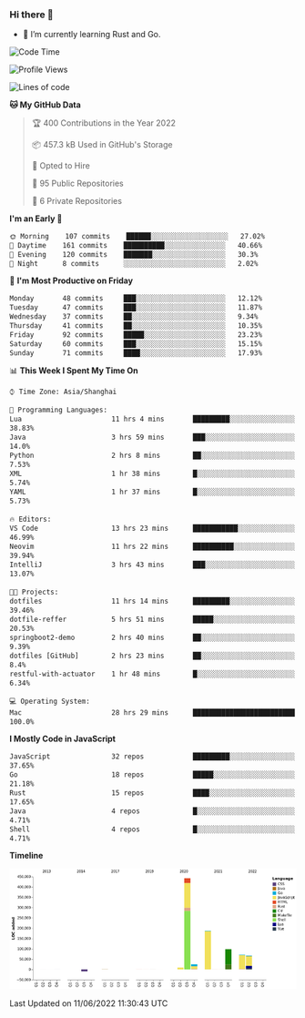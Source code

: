 ### Hi there 👋

- 🌱 I’m currently learning Rust and Go.

<!--START_SECTION:waka-->
![Code Time](http://img.shields.io/badge/Code%20Time-420%20hrs%206%20mins-blue)

![Profile Views](http://img.shields.io/badge/Profile%20Views-0-blue)

![Lines of code](https://img.shields.io/badge/From%20Hello%20World%20I%27ve%20Written-897%20Thousand%20lines%20of%20code-blue)

**🐱 My GitHub Data** 

> 🏆 400 Contributions in the Year 2022
 > 
> 📦 457.3 kB Used in GitHub's Storage 
 > 
> 💼 Opted to Hire
 > 
> 📜 95 Public Repositories 
 > 
> 🔑 6 Private Repositories  
 > 
**I'm an Early 🐤** 

```text
🌞 Morning    107 commits    ██████░░░░░░░░░░░░░░░░░░░   27.02% 
🌆 Daytime    161 commits    ██████████░░░░░░░░░░░░░░░   40.66% 
🌃 Evening    120 commits    ███████░░░░░░░░░░░░░░░░░░   30.3% 
🌙 Night      8 commits      ░░░░░░░░░░░░░░░░░░░░░░░░░   2.02%

```
📅 **I'm Most Productive on Friday** 

```text
Monday       48 commits     ███░░░░░░░░░░░░░░░░░░░░░░   12.12% 
Tuesday      47 commits     ███░░░░░░░░░░░░░░░░░░░░░░   11.87% 
Wednesday    37 commits     ██░░░░░░░░░░░░░░░░░░░░░░░   9.34% 
Thursday     41 commits     ██░░░░░░░░░░░░░░░░░░░░░░░   10.35% 
Friday       92 commits     █████░░░░░░░░░░░░░░░░░░░░   23.23% 
Saturday     60 commits     ███░░░░░░░░░░░░░░░░░░░░░░   15.15% 
Sunday       71 commits     ████░░░░░░░░░░░░░░░░░░░░░   17.93%

```


📊 **This Week I Spent My Time On** 

```text
⌚︎ Time Zone: Asia/Shanghai

💬 Programming Languages: 
Lua                      11 hrs 4 mins       █████████░░░░░░░░░░░░░░░░   38.83% 
Java                     3 hrs 59 mins       ███░░░░░░░░░░░░░░░░░░░░░░   14.0% 
Python                   2 hrs 8 mins        ██░░░░░░░░░░░░░░░░░░░░░░░   7.53% 
XML                      1 hr 38 mins        █░░░░░░░░░░░░░░░░░░░░░░░░   5.74% 
YAML                     1 hr 37 mins        █░░░░░░░░░░░░░░░░░░░░░░░░   5.73%

🔥 Editors: 
VS Code                  13 hrs 23 mins      ███████████░░░░░░░░░░░░░░   46.99% 
Neovim                   11 hrs 22 mins      ██████████░░░░░░░░░░░░░░░   39.94% 
IntelliJ                 3 hrs 43 mins       ███░░░░░░░░░░░░░░░░░░░░░░   13.07%

🐱‍💻 Projects: 
dotfiles                 11 hrs 14 mins      █████████░░░░░░░░░░░░░░░░   39.46% 
dotfile-reffer           5 hrs 51 mins       █████░░░░░░░░░░░░░░░░░░░░   20.53% 
springboot2-demo         2 hrs 40 mins       ██░░░░░░░░░░░░░░░░░░░░░░░   9.39% 
dotfiles [GitHub]        2 hrs 23 mins       ██░░░░░░░░░░░░░░░░░░░░░░░   8.4% 
restful-with-actuator    1 hr 48 mins        █░░░░░░░░░░░░░░░░░░░░░░░░   6.34%

💻 Operating System: 
Mac                      28 hrs 29 mins      █████████████████████████   100.0%

```

**I Mostly Code in JavaScript** 

```text
JavaScript               32 repos            █████████░░░░░░░░░░░░░░░░   37.65% 
Go                       18 repos            █████░░░░░░░░░░░░░░░░░░░░   21.18% 
Rust                     15 repos            ████░░░░░░░░░░░░░░░░░░░░░   17.65% 
Java                     4 repos             █░░░░░░░░░░░░░░░░░░░░░░░░   4.71% 
Shell                    4 repos             █░░░░░░░░░░░░░░░░░░░░░░░░   4.71%

```


**Timeline**

![Chart not found](https://raw.githubusercontent.com/elton/elton/main/charts/bar_graph.png) 


 Last Updated on 11/06/2022 11:30:43 UTC
<!--END_SECTION:waka-->

<!--
**elton/elton** is a ✨ _special_ ✨ repository because its `README.md` (this file) appears on your GitHub profile.

Here are some ideas to get you started:

- 🔭 I’m currently working on ...
- 🌱 I’m currently learning ...
- 👯 I’m looking to collaborate on ...
- 🤔 I’m looking for help with ...
- 💬 Ask me about ...
- 📫 How to reach me: ...
- 😄 Pronouns: ...
- ⚡ Fun fact: ...
-->
